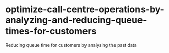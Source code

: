 # optimize-call-centre-operations-by-analyzing-and-reducing-queue-times-for-customers
Reducing queue time for customers by analysing the past data
